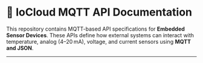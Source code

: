 # 📡 IoCloud MQTT API Documentation

This repository contains MQTT-based API specifications for **Embedded Sensor Devices**. These APIs define how external systems can interact with temperature, analog (4–20 mA), voltage, and current sensors using **MQTT and JSON**.

---
